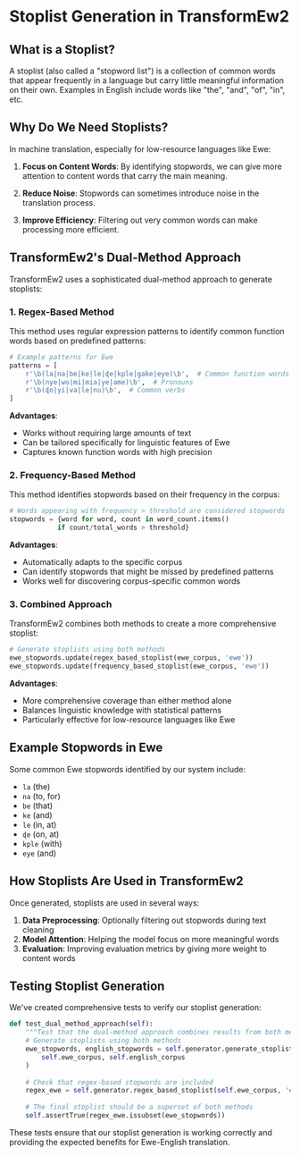 # Stoplist Generation in TransformEw2

## What is a Stoplist?

A stoplist (also called a "stopword list") is a collection of common words that appear frequently in a language but carry little meaningful information on their own. Examples in English include words like "the", "and", "of", "in", etc.

## Why Do We Need Stoplists?

In machine translation, especially for low-resource languages like Ewe:

1. **Focus on Content Words**: By identifying stopwords, we can give more attention to content words that carry the main meaning.

2. **Reduce Noise**: Stopwords can sometimes introduce noise in the translation process.

3. **Improve Efficiency**: Filtering out very common words can make processing more efficient.

## TransformEw2's Dual-Method Approach

TransformEw2 uses a sophisticated dual-method approach to generate stoplists:

### 1. Regex-Based Method

This method uses regular expression patterns to identify common function words based on predefined patterns:

```python
# Example patterns for Ewe
patterns = [
    r'\b(la|na|be|ke|le|ɖe|kple|gake|eye)\b',  # Common function words
    r'\b(nye|wo|mi|mia|ye|ame)\b',  # Pronouns
    r'\b(ɖo|yi|va|le|nu)\b',  # Common verbs
]
```

**Advantages**:
- Works without requiring large amounts of text
- Can be tailored specifically for linguistic features of Ewe
- Captures known function words with high precision

### 2. Frequency-Based Method

This method identifies stopwords based on their frequency in the corpus:

```python
# Words appearing with frequency > threshold are considered stopwords
stopwords = {word for word, count in word_count.items() 
            if count/total_words > threshold}
```

**Advantages**:
- Automatically adapts to the specific corpus
- Can identify stopwords that might be missed by predefined patterns
- Works well for discovering corpus-specific common words

### 3. Combined Approach

TransformEw2 combines both methods to create a more comprehensive stoplist:

```python
# Generate stoplists using both methods
ewe_stopwords.update(regex_based_stoplist(ewe_corpus, 'ewe'))
ewe_stopwords.update(frequency_based_stoplist(ewe_corpus, 'ewe'))
```

**Advantages**:
- More comprehensive coverage than either method alone
- Balances linguistic knowledge with statistical patterns
- Particularly effective for low-resource languages like Ewe

## Example Stopwords in Ewe

Some common Ewe stopwords identified by our system include:

- `la` (the)
- `na` (to, for)
- `be` (that)
- `ke` (and)
- `le` (in, at)
- `ɖe` (on, at)
- `kple` (with)
- `eye` (and)

## How Stoplists Are Used in TransformEw2

Once generated, stoplists are used in several ways:

1. **Data Preprocessing**: Optionally filtering out stopwords during text cleaning
2. **Model Attention**: Helping the model focus on more meaningful words
3. **Evaluation**: Improving evaluation metrics by giving more weight to content words

## Testing Stoplist Generation

We've created comprehensive tests to verify our stoplist generation:

```python
def test_dual_method_approach(self):
    """Test that the dual-method approach combines results from both methods."""
    # Generate stoplists using both methods
    ewe_stopwords, english_stopwords = self.generator.generate_stoplists(
        self.ewe_corpus, self.english_corpus
    )
    
    # Check that regex-based stopwords are included
    regex_ewe = self.generator.regex_based_stoplist(self.ewe_corpus, 'ewe')
    
    # The final stoplist should be a superset of both methods
    self.assertTrue(regex_ewe.issubset(ewe_stopwords))
```

These tests ensure that our stoplist generation is working correctly and providing the expected benefits for Ewe-English translation.
